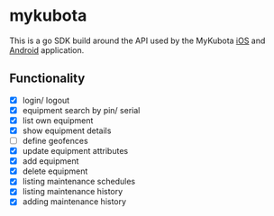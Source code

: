 # mykubota

This is a go SDK build around the API used by the MyKubota [iOS](https://apps.apple.com/ca/app/mykubota/id1434354490) and [Android](https://play.google.com/store/apps/details?id=com.kubotausa.mykubota&hl=en_CA&gl=US) application.

## Functionality

- [x] login/ logout
- [x] equipment search by pin/ serial
- [x] list own equipment
- [x] show equipment details
- [ ] define geofences
- [x] update equipment attributes
- [x] add equipment
- [x] delete equipment
- [x] listing maintenance schedules
- [x] listing maintenance history 
- [x] adding maintenance history

